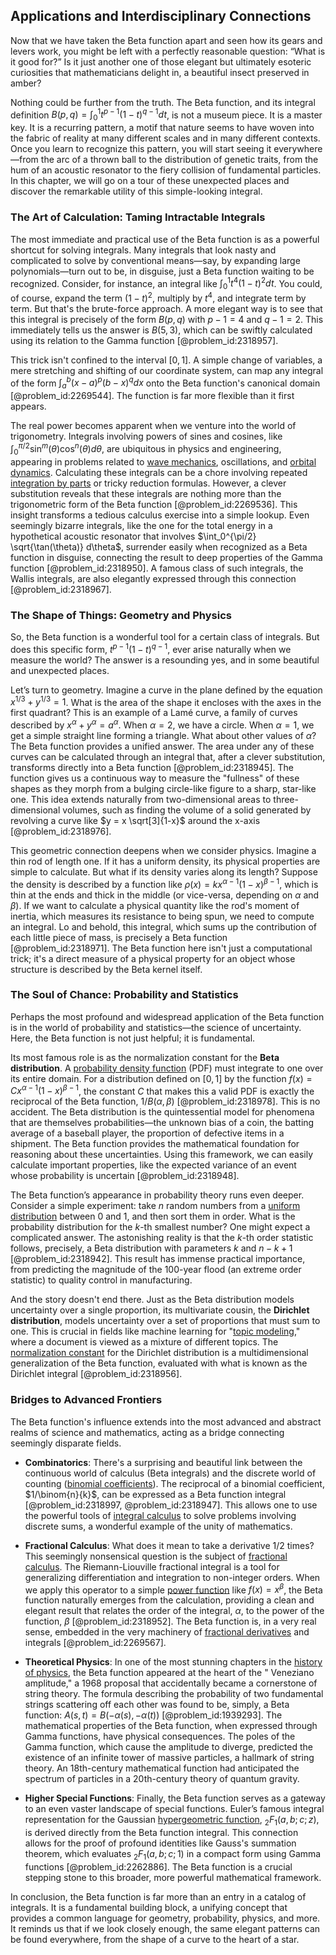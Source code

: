 ## Applications and Interdisciplinary Connections

Now that we have taken the Beta function apart and seen how its gears and levers work, you might be left with a perfectly reasonable question: “What is it good for?” Is it just another one of those elegant but ultimately esoteric curiosities that mathematicians delight in, a beautiful insect preserved in amber?

Nothing could be further from the truth. The Beta function, and its integral definition $B(p, q) = \int_0^1 t^{p-1}(1-t)^{q-1} dt$, is not a museum piece. It is a master key. It is a recurring pattern, a motif that nature seems to have woven into the fabric of reality at many different scales and in many different contexts. Once you learn to recognize this pattern, you will start seeing it everywhere—from the arc of a thrown ball to the distribution of genetic traits, from the hum of an acoustic resonator to the fiery collision of fundamental particles. In this chapter, we will go on a tour of these unexpected places and discover the remarkable utility of this simple-looking integral.

### The Art of Calculation: Taming Intractable Integrals

The most immediate and practical use of the Beta function is as a powerful shortcut for solving integrals. Many integrals that look nasty and complicated to solve by conventional means—say, by expanding large polynomials—turn out to be, in disguise, just a Beta function waiting to be recognized. Consider, for instance, an integral like $\int_0^1 t^4(1-t)^2 dt$. You could, of course, expand the term $(1-t)^2$, multiply by $t^4$, and integrate term by term. But that's the brute-force approach. A more elegant way is to see that this integral is precisely of the form $B(p, q)$ with $p-1=4$ and $q-1=2$. This immediately tells us the answer is $B(5,3)$, which can be swiftly calculated using its relation to the Gamma function [@problem_id:2318957].

This trick isn't confined to the interval $[0,1]$. A simple change of variables, a mere stretching and shifting of our coordinate system, can map any integral of the form $\int_a^b (x-a)^p (b-x)^q dx$ onto the Beta function's canonical domain [@problem_id:2269544]. The function is far more flexible than it first appears.

The real power becomes apparent when we venture into the world of trigonometry. Integrals involving powers of sines and cosines, like $\int_0^{\pi/2} \sin^m(\theta)\cos^n(\theta) d\theta$, are ubiquitous in physics and engineering, appearing in problems related to [wave mechanics](@article_id:165762), oscillations, and [orbital dynamics](@article_id:161376). Calculating these integrals can be a chore involving repeated [integration by parts](@article_id:135856) or tricky reduction formulas. However, a clever substitution reveals that these integrals are nothing more than the trigonometric form of the Beta function [@problem_id:2269536]. This insight transforms a tedious calculus exercise into a simple lookup. Even seemingly bizarre integrals, like the one for the total energy in a hypothetical acoustic resonator that involves $\int_0^{\pi/2} \sqrt{\tan(\theta)} d\theta$, surrender easily when recognized as a Beta function in disguise, connecting the result to deep properties of the Gamma function [@problem_id:2318950]. A famous class of such integrals, the Wallis integrals, are also elegantly expressed through this connection [@problem_id:2318967].

### The Shape of Things: Geometry and Physics

So, the Beta function is a wonderful tool for a certain class of integrals. But does this specific form, $t^{p-1}(1-t)^{q-1}$, ever arise naturally when we measure the world? The answer is a resounding yes, and in some beautiful and unexpected places.

Let’s turn to geometry. Imagine a curve in the plane defined by the equation $x^{1/3} + y^{1/3} = 1$. What is the area of the shape it encloses with the axes in the first quadrant? This is an example of a Lamé curve, a family of curves described by $x^\alpha + y^\alpha = a^\alpha$. When $\alpha=2$, we have a circle. When $\alpha=1$, we get a simple straight line forming a triangle. What about other values of $\alpha$? The Beta function provides a unified answer. The area under any of these curves can be calculated through an integral that, after a clever substitution, transforms directly into a Beta function [@problem_id:2318945]. The function gives us a continuous way to measure the "fullness" of these shapes as they morph from a bulging circle-like figure to a sharp, star-like one. This idea extends naturally from two-dimensional areas to three-dimensional volumes, such as finding the volume of a solid generated by revolving a curve like $y = x \sqrt[3]{1-x}$ around the x-axis [@problem_id:2318976].

This geometric connection deepens when we consider physics. Imagine a thin rod of length one. If it has a uniform density, its physical properties are simple to calculate. But what if its density varies along its length? Suppose the density is described by a function like $\rho(x) = kx^{\alpha-1}(1-x)^{\beta-1}$, which is thin at the ends and thick in the middle (or vice-versa, depending on $\alpha$ and $\beta$). If we want to calculate a physical quantity like the rod's moment of inertia, which measures its resistance to being spun, we need to compute an integral. Lo and behold, this integral, which sums up the contribution of each little piece of mass, is precisely a Beta function [@problem_id:2318971]. The Beta function here isn't just a computational trick; it's a direct measure of a physical property for an object whose structure is described by the Beta kernel itself.

### The Soul of Chance: Probability and Statistics

Perhaps the most profound and widespread application of the Beta function is in the world of probability and statistics—the science of uncertainty. Here, the Beta function is not just helpful; it is fundamental.

Its most famous role is as the normalization constant for the **Beta distribution**. A [probability density function](@article_id:140116) (PDF) must integrate to one over its entire domain. For a distribution defined on $[0,1]$ by the function $f(x) = C x^{\alpha-1}(1-x)^{\beta-1}$, the constant $C$ that makes this a valid PDF is exactly the reciprocal of the Beta function, $1/B(\alpha, \beta)$ [@problem_id:2318978]. This is no accident. The Beta distribution is the quintessential model for phenomena that are themselves probabilities—the unknown bias of a coin, the batting average of a baseball player, the proportion of defective items in a shipment. The Beta function provides the mathematical foundation for reasoning about these uncertainties. Using this framework, we can easily calculate important properties, like the expected variance of an event whose probability is uncertain [@problem_id:2318948].

The Beta function’s appearance in probability theory runs even deeper. Consider a simple experiment: take $n$ random numbers from a [uniform distribution](@article_id:261240) between 0 and 1, and then sort them in order. What is the probability distribution for the $k$-th smallest number? One might expect a complicated answer. The astonishing reality is that the $k$-th order statistic follows, precisely, a Beta distribution with parameters $k$ and $n-k+1$ [@problem_id:2318942]. This result has immense practical importance, from predicting the magnitude of the 100-year flood (an extreme order statistic) to quality control in manufacturing.

And the story doesn't end there. Just as the Beta distribution models uncertainty over a single proportion, its multivariate cousin, the **Dirichlet distribution**, models uncertainty over a set of proportions that must sum to one. This is crucial in fields like machine learning for "[topic modeling](@article_id:634211)," where a document is viewed as a mixture of different topics. The [normalization constant](@article_id:189688) for the Dirichlet distribution is a multidimensional generalization of the Beta function, evaluated with what is known as the Dirichlet integral [@problem_id:2318956].

### Bridges to Advanced Frontiers

The Beta function's influence extends into the most advanced and abstract realms of science and mathematics, acting as a bridge connecting seemingly disparate fields.

*   **Combinatorics**: There's a surprising and beautiful link between the continuous world of calculus (Beta integrals) and the discrete world of counting ([binomial coefficients](@article_id:261212)). The reciprocal of a binomial coefficient, $1/\binom{n}{k}$, can be expressed as a Beta function integral [@problem_id:2318997, @problem_id:2318947]. This allows one to use the powerful tools of [integral calculus](@article_id:145799) to solve problems involving discrete sums, a wonderful example of the unity of mathematics.

*   **Fractional Calculus**: What does it mean to take a derivative $1/2$ times? This seemingly nonsensical question is the subject of [fractional calculus](@article_id:145727). The Riemann-Liouville fractional integral is a tool for generalizing differentiation and integration to non-integer orders. When we apply this operator to a simple [power function](@article_id:166044) like $f(x) = x^\beta$, the Beta function naturally emerges from the calculation, providing a clean and elegant result that relates the order of the integral, $\alpha$, to the power of the function, $\beta$ [@problem_id:2318952]. The Beta function is, in a very real sense, embedded in the very machinery of [fractional derivatives](@article_id:177315) and integrals [@problem_id:2269567].

*   **Theoretical Physics**: In one of the most stunning chapters in the [history of physics](@article_id:168188), the Beta function appeared at the heart of the " Veneziano amplitude," a 1968 proposal that accidentally became a cornerstone of string theory. The formula describing the probability of two fundamental strings scattering off each other was found to be, simply, a Beta function: $A(s,t) = B(-\alpha(s), -\alpha(t))$ [@problem_id:1939293]. The mathematical properties of the Beta function, when expressed through Gamma functions, have physical consequences. The poles of the Gamma function, which cause the amplitude to diverge, predicted the existence of an infinite tower of massive particles, a hallmark of string theory. An 18th-century mathematical function had anticipated the spectrum of particles in a 20th-century theory of quantum gravity.

*   **Higher Special Functions**: Finally, the Beta function serves as a gateway to an even vaster landscape of special functions. Euler’s famous integral representation for the Gaussian [hypergeometric function](@article_id:202982), $_2F_1(a,b;c;z)$, is derived directly from the Beta function integral. This connection allows for the proof of profound identities like Gauss's summation theorem, which evaluates $_2F_1(a,b;c;1)$ in a compact form using Gamma functions [@problem_id:2262886]. The Beta function is a crucial stepping stone to this broader, more powerful mathematical framework.

In conclusion, the Beta function is far more than an entry in a catalog of integrals. It is a fundamental building block, a unifying concept that provides a common language for geometry, probability, physics, and more. It reminds us that if we look closely enough, the same elegant patterns can be found everywhere, from the shape of a curve to the heart of a star.